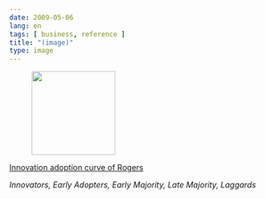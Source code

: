```yaml
---
date: 2009-05-06
lang: en
tags: [ business, reference ]
title: "(image)"
type: image
---
```


<figure>
<a
href="https://hugo.ferreira.cc/innovation-adoption-curve-of-rogers-innovators/attachment/1222/"
rel="attachment"><img
src="https://hugo.ferreira.cc/wp-content/uploads/2009/05/buAmlI5IVn62upcaomgZxAZqo1_500-150x150.gif"
width="150" height="150" /></a></figure>

[Innovation adoption curve of
Rogers](http://www.valuebasedmanagement.net/methods_rogers_innovation_adoption_curve.html)

*Innovators, Early Adopters, Early Majority, Late Majority, Laggards*


